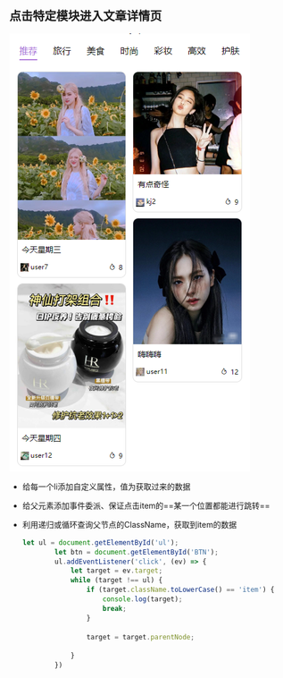 ## 点击特定模块进入文章详情页

![image-20220527210547872](https://raw.githubusercontent.com/cwscrsj/typoraImges/main/img/202205272105015.png)

+ 给每一个li添加自定义属性，值为获取过来的数据

+ 给父元素添加事件委派、保证点击item的==某一个位置都能进行跳转==

+ 利用递归或循环查询父节点的ClassName，获取到item的数据

  ```javascript
  let ul = document.getElementById('ul');
          let btn = document.getElementById('BTN');
          ul.addEventListener('click', (ev) => {
              let target = ev.target;
              while (target !== ul) {
                  if (target.className.toLowerCase() == 'item') {
                      console.log(target);
                      break;
                  }
  
                  target = target.parentNode;
  
              }
          })
  ```

  

